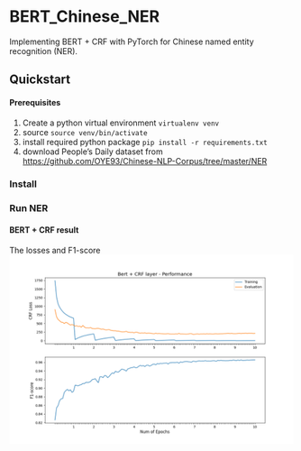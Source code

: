 # BERT_Chinese_NER
Implementing BERT + CRF with PyTorch for Chinese named entity recognition (NER).

## Quickstart
#### Prerequisites
1. Create a python virtual environment `virtualenv venv`
2. source `source venv/bin/activate`
3. install required python package `pip install -r requirements.txt`
4. download People’s Daily dataset from https://github.com/OYE93/Chinese-NLP-Corpus/tree/master/NER
### Install
### Run NER
#### BERT + CRF result
The losses and F1-score
![](https://github.com/RocioLiu/bert_chinese_ner/blob/main/outputs/images/loss_f1.png)
